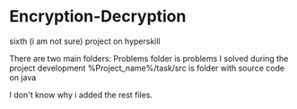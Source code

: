 # Encryption-Decryption
sixth (i am not sure) project on hyperskill

There are two main folders:
Problems folder is problems I solved during the project development
%Project_name%/task/src is folder with source code on java

I don't know why i added the rest files.

